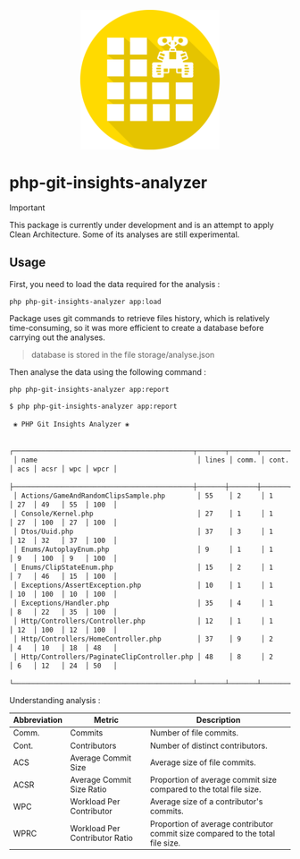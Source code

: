 <p align="center">
<img src="https://github.com/DeGraciaMathieu/php-smelly-code-detector/blob/master/arts/robot.png" width="250">
</p>

# php-git-insights-analyzer

> [!IMPORTANT]  
> This package is currently under development and is an attempt to apply Clean Architecture. Some of its analyses are still experimental.

## Usage

First, you need to load the data required for the analysis :

```
php php-git-insights-analyzer app:load
```

Package uses git commands to retrieve files history, which is relatively time-consuming, so it was more efficient to create a database before carrying out the analyses.

> database is stored in the file storage/analyse.json

Then analyse the data using the following command :

```
php php-git-insights-analyzer app:report
```

```
$ php php-git-insights-analyzer app:report

 ❀ PHP Git Insights Analyzer ❀

 ┌─────────────────────────────────────────────┬───────┬───────┬───────┬─────┬──────┬─────┬──────┐
 │ name                                        │ lines │ comm. │ cont. │ acs │ acsr │ wpc │ wpcr │
 ├─────────────────────────────────────────────┼───────┼───────┼───────┼─────┼──────┼─────┼──────┤
 │ Actions/GameAndRandomClipsSample.php        │ 55    │ 2     │ 1     │ 27  │ 49   │ 55  │ 100  │
 │ Console/Kernel.php                          │ 27    │ 1     │ 1     │ 27  │ 100  │ 27  │ 100  │
 │ Dtos/Uuid.php                               │ 37    │ 3     │ 1     │ 12  │ 32   │ 37  │ 100  │
 │ Enums/AutoplayEnum.php                      │ 9     │ 1     │ 1     │ 9   │ 100  │ 9   │ 100  │
 │ Enums/ClipStateEnum.php                     │ 15    │ 2     │ 1     │ 7   │ 46   │ 15  │ 100  │
 │ Exceptions/AssertException.php              │ 10    │ 1     │ 1     │ 10  │ 100  │ 10  │ 100  │
 │ Exceptions/Handler.php                      │ 35    │ 4     │ 1     │ 8   │ 22   │ 35  │ 100  │
 │ Http/Controllers/Controller.php             │ 12    │ 1     │ 1     │ 12  │ 100  │ 12  │ 100  │
 │ Http/Controllers/HomeController.php         │ 37    │ 9     │ 2     │ 4   │ 10   │ 18  │ 48   │
 │ Http/Controllers/PaginateClipController.php │ 48    │ 8     │ 2     │ 6   │ 12   │ 24  │ 50   │
 └─────────────────────────────────────────────┴───────┴───────┴───────┴─────┴──────┴─────┴──────┘
```

Understanding analysis :

| Abbreviation | Metric                         | Description                                                                    |
| ------------ | ------------------------------ | ------------------------------------------------------------------------------ |
| Comm.        | Commits                        | Number of file commits.                                                        |
| Cont.        | Contributors                   | Number of distinct contributors.                                               |
| ACS          | Average Commit Size            | Average size of file commits.                                                  |
| ACSR         | Average Commit Size Ratio      | Proportion of average commit size compared to the total file size.             |
| WPC          | Workload Per Contributor       | Average size of a contributor's commits.                                       |
| WPRC         | Workload Per Contributor Ratio | Proportion of average contributor commit size compared to the total file size. |




